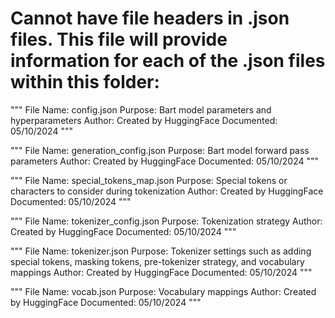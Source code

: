 # Cannot have file headers in .json files. This file will provide information for each of the .json files within this folder:
"""
File Name: config.json
Purpose: Bart model parameters and hyperparameters
Author: Created by HuggingFace
Documented: 05/10/2024
"""

"""
File Name: generation_config.json
Purpose: Bart model forward pass parameters
Author: Created by HuggingFace
Documented: 05/10/2024
"""

"""
File Name: special_tokens_map.json
Purpose: Special tokens or characters to consider during tokenization
Author: Created by HuggingFace
Documented: 05/10/2024
"""

"""
File Name: tokenizer_config.json
Purpose: Tokenization strategy
Author: Created by HuggingFace
Documented: 05/10/2024
"""

"""
File Name: tokenizer.json
Purpose: Tokenizer settings such as adding special tokens, masking tokens, pre-tokenizer strategy, and vocabulary mappings
Author: Created by HuggingFace
Documented: 05/10/2024
"""

"""
File Name: vocab.json
Purpose: Vocabulary mappings
Author: Created by HuggingFace
Documented: 05/10/2024
"""